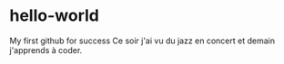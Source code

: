 # hello-world
My first github for success
Ce soir j'ai vu du jazz en concert et demain j'apprends à coder.
